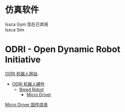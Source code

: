 # 仿真软件
Issca Gym 现在已弃用  
Issca Sim

# ODRI - Open Dynamic Robot Initiative

[ODRI 机器人网站](https://open-dynamic-robot-initiative.github.io/)
- [ODRI 机器人硬件](https://github.com/open-dynamic-robot-initiative/open_robot_actuator_hardware#open-robot-actuator-hardware)
  - [Biped Robot](https://github.com/open-dynamic-robot-initiative/open_robot_actuator_hardware/blob/master/mechanics/biped_6dof_v1/README.md#biped-robot-6dof-v1)
    - [Micro Driver](https://github.com/open-dynamic-robot-initiative/open_robot_actuator_hardware/blob/master/electronics/micro_driver_electronics/README.md#micro-driver-electronics)

[Micro Driver 固件烧录](https://open-dynamic-robot-initiative.github.io/udriver_firmware/build_instructions.html)